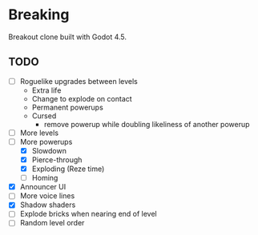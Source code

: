 # Breaking

Breakout clone built with Godot 4.5.

## TODO

- [ ] Roguelike upgrades between levels
  - Extra life
  - Change to explode on contact
  - Permanent powerups
  - Cursed
    - remove powerup while doubling likeliness of another powerup
- [ ] More levels
- [ ] More powerups
  - [x] Slowdown
  - [x] Pierce-through
  - [x] Exploding (Reze time)
  - [ ] Homing
- [x] Announcer UI
- [ ] More voice lines
- [x] Shadow shaders
- [ ] Explode bricks when nearing end of level
- [ ] Random level order
